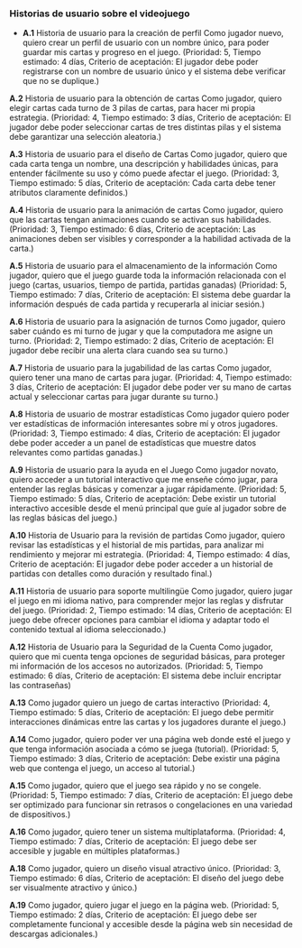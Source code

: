 
### Historias de usuario sobre el videojuego

- **A.1** Historia de usuario para la creación de perfil
Como jugador nuevo, quiero crear un perfil de usuario con un nombre único, para poder guardar mis cartas y progreso en el juego. (Prioridad: 5, Tiempo estimado: 4 días, Criterio de aceptación: El jugador debe poder registrarse con un nombre de usuario único y el sistema debe verificar que no se duplique.)

**A.2** Historia de usuario para la obtención de cartas
Como jugador, quiero elegir cartas cada turno de 3 pilas de cartas, para hacer mi propia estrategia. (Prioridad: 4, Tiempo estimado: 3 días, Criterio de aceptación: El jugador debe poder seleccionar cartas de tres distintas pilas y el sistema debe garantizar una selección aleatoria.)

**A.3** Historia de usuario para el diseño de Cartas
Como jugador, quiero que cada carta tenga un nombre, una descripción y habilidades únicas, para entender fácilmente su uso y cómo puede afectar el juego. (Prioridad: 3, Tiempo estimado: 5 días, Criterio de aceptación: Cada carta debe tener atributos claramente definidos.)

**A.4** Historia de usuario para la animación de cartas
Como jugador, quiero que las cartas tengan animaciones cuando se activan sus habilidades. (Prioridad: 3, Tiempo estimado: 6 días, Criterio de aceptación: Las animaciones deben ser visibles y corresponder a la habilidad activada de la carta.)

**A.5** Historia de usuario para el almacenamiento de la información
Como jugador, quiero que el juego guarde toda la información relacionada con el juego (cartas, usuarios, tiempo de partida, partidas ganadas) (Prioridad: 5, Tiempo estimado: 7 días, Criterio de aceptación: El sistema debe guardar la información después de cada partida y recuperarla al iniciar sesión.)

**A.6** Historia de usuario para la asignación de turnos
Como jugador, quiero saber cuándo es mi turno de jugar y que la computadora me asigne un turno. (Prioridad: 2, Tiempo estimado: 2 días, Criterio de aceptación: El jugador debe recibir una alerta clara cuando sea su turno.)

**A.7** Historia de usuario para la jugabilidad de las cartas
Como jugador, quiero tener una mano de cartas para jugar. (Prioridad: 4, Tiempo estimado: 3 días, Criterio de aceptación: El jugador debe poder ver su mano de cartas actual y seleccionar cartas para jugar durante su turno.)

**A.8** Historia de usuario de mostrar estadísticas
Como jugador quiero poder ver estadísticas de información interesantes sobre mí y otros jugadores. (Prioridad: 3, Tiempo estimado: 4 días, Criterio de aceptación: El jugador debe poder acceder a un panel de estadísticas que muestre datos relevantes como partidas ganadas.)

**A.9** Historia de usuario para la ayuda en el Juego
Como jugador novato, quiero acceder a un tutorial interactivo que me enseñe cómo jugar, para entender las reglas básicas y comenzar a jugar rápidamente. (Prioridad: 5, Tiempo estimado: 5 días, Criterio de aceptación: Debe existir un tutorial interactivo accesible desde el menú principal que guíe al jugador sobre de las reglas básicas del juego.)

**A.10** Historia de Usuario para la revisión de partidas
Como jugador, quiero revisar las estadísticas y el historial de mis partidas, para analizar mi rendimiento y mejorar mi estrategia. (Prioridad: 4, Tiempo estimado: 4 días, Criterio de aceptación: El jugador debe poder acceder a un historial de partidas con detalles como duración y resultado final.)

**A.11** Historia de usuario para soporte multilingüe
Como jugador, quiero jugar el juego en mi idioma nativo, para comprender mejor las reglas y disfrutar del juego. (Prioridad: 2, Tiempo estimado: 14 días, Criterio de aceptación: El juego debe ofrecer opciones para cambiar el idioma y adaptar todo el contenido textual al idioma seleccionado.)

**A.12** Historia de Usuario para la Seguridad de la Cuenta
Como jugador, quiero que mi cuenta tenga opciones de seguridad básicas, para proteger mi información de los accesos no autorizados. (Prioridad: 5, Tiempo estimado: 6 días, Criterio de aceptación: El sistema debe incluir encriptar las contraseñas)

**A.13** Como jugador quiero un juego de cartas interactivo (Prioridad: 4, Tiempo estimado: 5 días, Criterio de aceptación: El juego debe permitir interacciones dinámicas entre las cartas y los jugadores durante el juego.)

**A.14** Como jugador, quiero poder ver una página web donde esté el juego y que tenga información asociada a cómo se juega (tutorial). (Prioridad: 5, Tiempo estimado: 3 días, Criterio de aceptación: Debe existir una página web que contenga el juego, un acceso al tutorial.)

**A.15** Como jugador, quiero que el juego sea rápido y no se congele. (Prioridad: 5, Tiempo estimado: 7 días, Criterio de aceptación: El juego debe ser optimizado para funcionar sin retrasos o congelaciones en una variedad de dispositivos.)

**A.16** Como jugador, quiero tener un sistema multiplataforma. (Prioridad: 4, Tiempo estimado: 7 días, Criterio de aceptación: El juego debe ser accesible y jugable en múltiples plataformas.)

**A.18** Como jugador, quiero un diseño visual atractivo único. (Prioridad: 3, Tiempo estimado: 6 días, Criterio de aceptación: El diseño del juego debe ser visualmente atractivo y único.)

**A.19** Como jugador, quiero jugar el juego en la página web. (Prioridad: 5, Tiempo estimado: 2 días, Criterio de aceptación: El juego debe ser completamente funcional y accesible desde la página web sin necesidad de descargas adicionales.)
